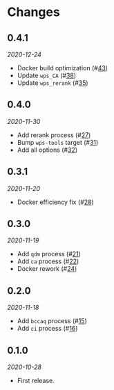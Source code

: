 # Changes

## 0.4.1
*2020-12-24*

* Docker build optimization (#[43](https://github.com/pacificclimate/chickadee/pull/43))
* Update ``wps_CA`` (#[38](https://github.com/pacificclimate/chickadee/pull/38))
* Update ``wps_rerank`` (#[35](https://github.com/pacificclimate/chickadee/pull/35))

## 0.4.0
*2020-11-30*

* Add rerank process (#[27](https://github.com/pacificclimate/chickadee/pull/27))
* Bump ``wps-tools`` target (#[31](https://github.com/pacificclimate/chickadee/pull/31))
* Add all options (#[32](https://github.com/pacificclimate/chickadee/pull/32))

## 0.3.1
*2020-11-20*

* Docker efficiency fix (#[28](https://github.com/pacificclimate/chickadee/pull/28))

## 0.3.0
*2020-11-19*

* Add ``qdm`` process (#[21](https://github.com/pacificclimate/chickadee/pull/21))
* Add ``ca`` process (#[22](https://github.com/pacificclimate/chickadee/pull/22))
* Docker rework (#[24](https://github.com/pacificclimate/chickadee/pull/24))

## 0.2.0
*2020-11-18*

* Add ``bccaq`` process (#[15](https://github.com/pacificclimate/chickadee/pull/15))
* Add ``ci`` process (#[16](https://github.com/pacificclimate/chickadee/pull/16))

## 0.1.0
*2020-10-28*

* First release.
